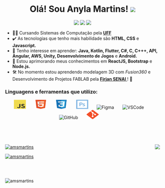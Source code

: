 <!--
**amsmartins/amsmartins** is a ✨ _special_ ✨ repository because its `README.md` (this file) appears on your GitHub profile.

<!-- INTRO -->
<h1 align="center">Olá! Sou Anyla Martins! <img src="https://raw.githubusercontent.com/iampavangandhi/iampavangandhi/master/gifs/Hi.gif" width="30px"></h1>


<!-- CONTATO -->
<p align="center">
<a href="https://github.com/amsmartins">
<img src="https://img.shields.io/badge/github-%23100000.svg?&style=for-the-badge&logo=github&logoColor=white&link=mailto:https://github.com/amsmartins"></a>   
<a href="mailto:anylamartins@id.uff.br">
<img src="https://img.shields.io/badge/gmail-D14836?&style=for-the-badge&logo=gmail&logoColor=white&link=mailto:anylamartins@id.uff.br"></a>
<a href="https://www.linkedin.com/in/amsmartins">
<img src="https://img.shields.io/badge/linkedin-%230077B5.svg?&style=for-the-badge&logo=linkedin&logoColor=white&link=mailto:https://www.linkedin.com/in/amsmartins/"></a></p>


<!-- SOBRE SIM -->
- 👨‍🎓 Cursando Sistemas de Computação pela <a href="https://www.uff.br/?q=curso/tecnologia-em-sistemas-de-computacao-ead/1122221/tecnologico/niteroi">**UFF**</a>
- ✔️ As tecnologias que tenho mais habilidade são **HTML, CSS** e **Javascript.**
- 🎯 Tenho interesse em aprender: **Java, Kotlin, Flutter, C#, C, C+++, API, Angular, AWS, Unity, Desenvolvimento de Jogos**  e **Android.**
- 🔭 Estou aprimorando meus conhecimentos em **ReactJS, Bootstrap**  e **Node.js.**
- 🛠 No momento estou aprendendo modelagem 3D com *Fusion360* e Desenvolvimento de Projetos FABLAB pela <a href="https://www.fablabs.io/labs/fablabcaxias">**Firjan SENAI** </a>! 🌳


<!-- SKILLS -->
<h3>Linguagens e ferramentas que utilizo:</h3>
<div align="center" style="display: inline-block">
<img height="30" width="40" src="https://raw.githubusercontent.com/devicons/devicon/master/icons/javascript/javascript-original.svg" alt="Javascript">
&nbsp;&nbsp;&nbsp;&nbsp;&nbsp;
<img height="30" width="40" src="https://raw.githubusercontent.com/devicons/devicon/master/icons/html5/html5-original.svg" alt="HTML5">
&nbsp;&nbsp;&nbsp;&nbsp;&nbsp;
<img height="30" width="40" src="https://raw.githubusercontent.com/devicons/devicon/master/icons/css3/css3-original.svg" alt="CSS3">
&nbsp;&nbsp;&nbsp;&nbsp;&nbsp;
<img height="30" width="40" src="https://raw.githubusercontent.com/devicons/devicon/master/icons/photoshop/photoshop-line.svg" alt="Photoshop"/>
&nbsp;&nbsp;&nbsp;&nbsp;&nbsp;
<img height="30" width="40" src="https://www.vectorlogo.zone/logos/figma/figma-icon.svg" alt="Figma"/>
&nbsp;&nbsp;&nbsp;&nbsp;&nbsp;
<img height="30" width="40" src="https://cdn.jsdelivr.net/gh/devicons/devicon/icons/vscode/vscode-original.svg" alt="VSCode"/>
&nbsp;&nbsp;&nbsp;&nbsp;&nbsp;
<img height="30" width="40" src="https://cdn.jsdelivr.net/gh/devicons/devicon/icons/github/github-original.svg" alt="GitHub"/>
&nbsp;&nbsp;&nbsp;&nbsp;&nbsp;
<img height="30" width="40" src="https://raw.githubusercontent.com/devicons/devicon/master/icons/git/git-original.svg" alt="Git"/>
&nbsp;&nbsp;&nbsp;&nbsp;&nbsp;
</div>

<br><br><br>

<!--  GIF -->
<div> 
<p><img align="right" src="https://user-images.githubusercontent.com/89283901/169613801-728bd39e-b940-4735-926b-bab160fc426c.png"/></p>
    
 <!-- STATS-->  
<a href="https://github.com/amsmartins">   
<p><img height="140em" src="https://github-readme-stats.vercel.app/api?username=amsmartins&show_icons=true&theme=kacho_ga&include_all_commits=true&count_private=true" alt="amsmartins"/></p>
<p><img height="140em" src="https://github-readme-stats.vercel.app/api/top-langs/?username=amsmartins&layout=compact&langs_count=7&theme=kacho_ga" alt="amsmartins" /></p>
</a></div>
    

<br><br>

<!-- VISITAS -->
<p align="left"> <img src="https://komarev.com/ghpvc/?username=amsmartins&label=Profile%20views&color=blue&style=flat" alt="amsmartins" /> </p>


